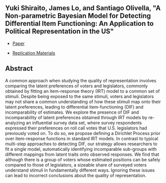 ## Yuki Shiraito, James Lo, and Santiago Olivella, "A Non-parametric Bayesian Model for Detecting Differential Item Functioning: An Application to Political Representation in the US"

<!-- - [FirstView (DOI: )](https://doi.org/) -->

- [Paper](../files/dpirt.pdf)

- [Replication Materials](https://doi.org/10.7910/DVN/BCDALU)

## Abstract
A common approach when studying the quality of representation involves comparing the latent preferences of voters and legislators, commonly obtained by fitting an item-response theory (IRT) model to a common set of stimuli. Despite being exposed to the same stimuli, voters and legislators may not share a common understanding of how these stimuli map onto their latent preferences, leading to differential item-functioning (DIF) and incomparability of estimates. We explore the presence of DIF and incomparability of latent preferences obtained through IRT models by re-analyzing an influential survey data set, where survey respondents expressed their preferences on roll call votes that U.S. legislators had previously voted on. To do so, we propose defining a Dirichlet Process prior over item-response functions in standard IRT models. In contrast to typical multi-step approaches to detecting DIF, our strategy allows researchers to fit a single model, automatically identifying incomparable sub-groups with different mappings from latent traits onto observed responses. We find that although there is a group of voters whose estimated positions can be safely compared to those of legislators, a sizeable share of surveyed voters understand stimuli in fundamentally different ways. Ignoring these issues can lead to incorrect conclusions about the quality of representation.
